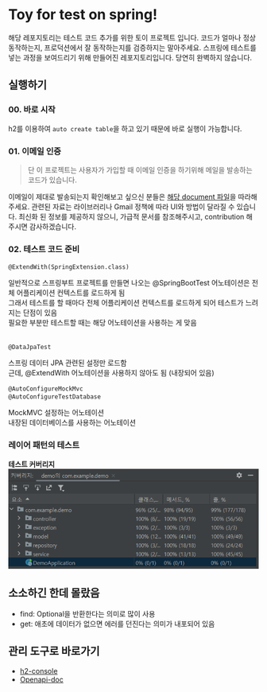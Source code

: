 # Toy for test on spring!

해당 레포지토리는 테스트 코드 추가를 위한 토이 프로젝트 입니다.
코드가 얼마나 정상 동작하는지, 프로덕션에서 잘 동작하는지를 검증하지는 말아주세요.
스프링에 테스트를 넣는 과정을 보여드리기 위해 만들어진 레포지토리입니다.
당연히 완벽하지 않습니다.

## 실행하기

### 00. 바로 시작

h2를 이용하여 `auto create table`을 하고 있기 때문에 바로 실행이 가능합니다.

### 01. 이메일 인증

> 단 이 프로젝트는 사용자가 가입할 때 이메일 인증을 하기위해 메일을 발송하는 코드가 있습니다.

이메일이 제대로 발송되는지 확인해보고 싶으신 분들은 [해당 document 파일](./document/connect-mail-sender.md)을 따라해주세요.
관련된 자료는 라이브러리나 Gmail 정책에 따라 UI와 방법이 달라질 수 있습니다.
최신화 된 정보를 제공하지 않으니, 가급적 문서를 참조해주시고, contribution 해주시면 감사하겠습니다.
### 02. 테스트 코드 준비
```agsl
@ExtendWith(SpringExtension.class)
```
일반적으로 스프링부트 프로젝트를 만들면 나오는 @SpringBootTest 어노테이션은 전체 어플리케이션 컨텍스트를 로드하게 됨 <br>
그래서 테스트를 할 때마다 전체 어플리케이션 컨텍스트를 로드하게 되어 테스트가 느려지는 단점이 있음 <br>
필요한 부분만 테스트할 때는 해당 어노테이션을 사용하는 게 맞음 <br>
<br>
```agsl
@DataJpaTest
```
스프링 데이터 JPA 관련된 설정만 로드함 <br>
근데, @ExtendWith 어노테이션을 사용하지 않아도 됨 (내장되어 있음) <br>
```angular2html
@AutoConfigureMockMvc
@AutoConfigureTestDatabase
```
MockMVC 설정하는 어노테이션<br>
내장된 데이터베이스를 사용하는 어노테이션


### 레이어 패턴의 테스트 
**테스트 커버리지**
![img.png](img.png)

## 소소하긴 한데 몰랐음
* find: Optional을 반환한다는 의미로 많이 사용
* get: 애초에 데이터가 없으면 에러를 던진다는 의미가 내포되어 있음

## 관리 도구로 바로가기

- [h2-console](http://localhost:8080/h2-console)
- [Openapi-doc](http://localhost:8080/swagger-ui.html)